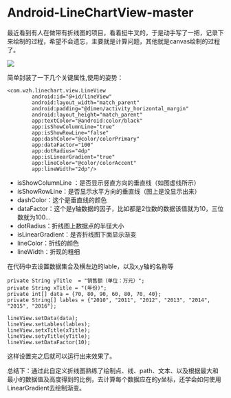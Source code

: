 # Android-LineChartView-master
最近看到有人在做带有折线图的项目，看着挺牛叉的，于是动手写了一把，记录下来绘制的过程，希望不会遗忘，主要就是计算问题，其他就是canvas绘制的过程了。

![](http://p1.bqimg.com/4851/e99e1c1ea11119b0.png)

简单封装了一下几个关键属性,使用的姿势：
```
<com.wzh.linechart.view.LineView
        android:id="@+id/lineView"
        android:layout_width="match_parent"
        android:padding="@dimen/activity_horizontal_margin"
        android:layout_height="match_parent"
        app:textColor="@android:color/black"
        app:isShowColumnLine="true"
        app:isShowRowLine="false"
        app:dashColor="@color/colorPrimary"
        app:dataFactor="100"
        app:dotRadius="4dp"
        app:isLinearGradient="true"
        app:lineColor="@color/colorAccent"
        app:lineWidth="2dp"/>

```
- isShowColumnLine ：是否显示竖直方向的垂直线（如图虚线所示）
- isShowRowLine：是否显示水平方向的垂直线（图上是没显示出来）
- dashColor：这个是垂直线的颜色
- dataFactor：这个是y轴数据的因子，比如都是2位数的数据该值就为10，三位数就为100...
- dotRadius：折线图上数据点的半径大小
- isLinearGradient：是否折线图下面显示渐变
- lineColor：折线的颜色
- lineWidth：折现的粗细

在代码中去设置数据集合及横左边的lable，以及x,y轴的名称等
```
private String yTitle  = "销售额（单位：万元）";
private String xTitle = "(年份)";
private int[] data = {70, 80, 90, 60, 80, 70, 40};
private String[] lables = {"2010", "2011", "2012", "2013", "2014", "2015", "2016"};

lineView.setData(data);
lineView.setLables(lables);
lineView.setxTitle(xTitle);
lineView.setyTitle(yTitle);
lineView.setDataFactor(10);

```

这样设置完之后就可以运行出来效果了。

总结下：通过此自定义折线图熟练了绘制点、线、path、文本、以及根据最大和最小的数据值及高度得到的比例，去计算每个数据应在的y坐标，还学会如何使用LinearGradient去绘制渐变。
